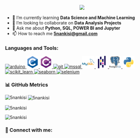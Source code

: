 <p align="center">
  <img src="gifts/GitHubHeaderGift.gif" altx="Hi! I am Matano">
</p>

<!-- If you want to make this gift, look for maty091 readme (github.com/maty091). -->


- 🌱 I’m currently learning **Data Science and Machine Learning**
- 👯 I’m looking to collaborate on **Data Analysis Projects**
- 💬 Ask me about **Python, SQL, POWER BI and Jupyter**
- 📫 How to reach me **5nankisi@gmail.com**

<h3 align="left">Languages and Tools:</h3>
<p align="left"> <a href="https://www.arduino.cc/" target="_blank" rel="noreferrer"> <img src="https://cdn.worldvectorlogo.com/logos/arduino-1.svg" alt="arduino" width="40" height="40"/> </a> <a href="https://www.cprogramming.com/" target="_blank" rel="noreferrer"> <img src="https://raw.githubusercontent.com/devicons/devicon/master/icons/c/c-original.svg" alt="c" width="40" height="40"/> </a> <a href="https://www.w3schools.com/cs/" target="_blank" rel="noreferrer"> <img src="https://raw.githubusercontent.com/devicons/devicon/master/icons/csharp/csharp-original.svg" alt="csharp" width="40" height="40"/> </a> <a href="https://git-scm.com/" target="_blank" rel="noreferrer"> <img src="https://www.vectorlogo.zone/logos/git-scm/git-scm-icon.svg" alt="git" width="40" height="40"/> </a> <a href="https://www.microsoft.com/en-us/sql-server" target="_blank" rel="noreferrer"> <img src="https://www.svgrepo.com/show/303229/microsoft-sql-server-logo.svg" alt="mssql" width="40" height="40"/> </a> <a href="https://www.mysql.com/" target="_blank" rel="noreferrer"> <img src="https://raw.githubusercontent.com/devicons/devicon/master/icons/mysql/mysql-original-wordmark.svg" alt="mysql" width="40" height="40"/> </a> <a href="https://pandas.pydata.org/" target="_blank" rel="noreferrer"> <img src="https://raw.githubusercontent.com/devicons/devicon/2ae2a900d2f041da66e950e4d48052658d850630/icons/pandas/pandas-original.svg" alt="pandas" width="40" height="40"/> </a> <a href="https://www.postgresql.org" target="_blank" rel="noreferrer"> <img src="https://raw.githubusercontent.com/devicons/devicon/master/icons/postgresql/postgresql-original-wordmark.svg" alt="postgresql" width="40" height="40"/> </a> <a href="https://www.python.org" target="_blank" rel="noreferrer"> <img src="https://raw.githubusercontent.com/devicons/devicon/master/icons/python/python-original.svg" alt="python" width="40" height="40"/> </a> <a href="https://scikit-learn.org/" target="_blank" rel="noreferrer"> <img src="https://upload.wikimedia.org/wikipedia/commons/0/05/Scikit_learn_logo_small.svg" alt="scikit_learn" width="40" height="40"/> </a> <a href="https://seaborn.pydata.org/" target="_blank" rel="noreferrer"> <img src="https://seaborn.pydata.org/_images/logo-mark-lightbg.svg" alt="seaborn" width="40" height="40"/> </a> <a href="https://www.selenium.dev" target="_blank" rel="noreferrer"> <img src="https://raw.githubusercontent.com/detain/svg-logos/780f25886640cef088af994181646db2f6b1a3f8/svg/selenium-logo.svg" alt="selenium" width="40" height="40"/> </a> </p>

<h3 align="left">📊 GitHub Metrics</h3>

<p><img align="left" src="https://github-readme-stats.vercel.app/api/top-langs?username=5nankisi&show_icons=true&locale=en&layout=compact" alt="5nankisi" /></p>

<p>&nbsp;<img align="center" src="https://github-readme-stats.vercel.app/api?username=5nankisi&show_icons=true&locale=en" alt="5nankisi" /></p>

<p><img align="center" src="https://github-readme-streak-stats.herokuapp.com/?user=5nankisi&" alt="5nankisi" /></p>

<p align="left"> <img src="https://komarev.com/ghpvc/?username=5nankisi&label=Profile%20views&color=0e75b6&style=flat" alt="5nankisi" /> </p>

<h3 align="left">🔗 Connect with me:</h3>
<p align="left">
</p>




<!---
- 👋 Hi, I’m @5nankisi
- 👀 I’m interested in ...
- 🌱 I’m currently learning ...
- 💞️ I’m looking to collaborate on ...
- 📫 How to reach me ...
- 😄 Pronouns: ...
- ⚡ Fun fact: ...

<p align="left"> <a href="https://github.com/ryo-ma/github-profile-trophy"><img src="https://github-profile-trophy.vercel.app/?username=5nankisi" alt="5nankisi" /></a> </p>

<!---
5nankisi/5nankisi is a ✨ special ✨ repository because its `README.md` (this file) appears on your GitHub profile.
You can click the Preview link to take a look at your changes.
--->
